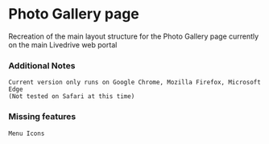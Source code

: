 # Photo Gallery page

Recreation of the main layout structure for the Photo Gallery page currently on the main Livedrive web portal

### Additional Notes

```
Current version only runs on Google Chrome, Mozilla Firefox, Microsoft Edge
(Not tested on Safari at this time)

```

### Missing features

```
Menu Icons


```
